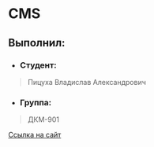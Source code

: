 # CMS

## Выполнил: 
* ### Студент:
> Пицуха Владислав Александрович 
* ### Группа:
> ДКМ-901

[Ссылка на сайт]()
